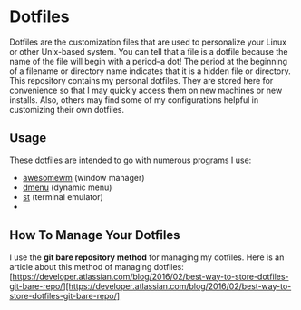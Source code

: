 # Dotfiles

Dotfiles are the customization files that are used to personalize your Linux or other Unix-based system. You can tell that a file is a dotfile because the name of the file will begin with a period–a dot! The period at the beginning of a filename or directory name indicates that it is a hidden file or directory. This repository contains my personal dotfiles. They are stored here for convenience so that I may quickly access them on new machines or new installs. Also, others may find some of my configurations helpful in customizing their own dotfiles.


## Usage

These dotfiles are intended to go with numerous programs I use:

- [awesomewm]() (window manager)
- [dmenu](https://github.com/ricksdomein/dmenu) (dynamic menu)
- [st](https://github.com/ricksdomein/st) (terminal emulator)
-

## How To Manage Your Dotfiles

I use the **git bare repository method** for managing my dotfiles. Here is an article about this method of managing dotfiles: [https://developer.atlassian.com/blog/2016/02/best-way-to-store-dotfiles-git-bare-repo/][https://developer.atlassian.com/blog/2016/02/best-way-to-store-dotfiles-git-bare-repo/]
